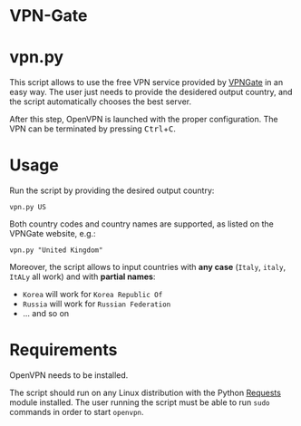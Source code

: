 # VPN-Gate

# vpn.py

This script allows to use the free VPN service provided by [VPNGate](http://www.vpngate.net/en/) in an easy way. The user just needs to provide the desidered output country, and the script automatically chooses the best server.

After this step, OpenVPN is launched with the proper configuration. The VPN can be terminated by pressing <kbd>Ctrl</kbd>+<kbd>C</kbd>.

# Usage

Run the script by providing the desired output country:

    vpn.py US

Both country codes and country names are supported, as listed on the VPNGate website, e.g.:

    vpn.py "United Kingdom"

Moreover, the script allows to input countries with **any case** (`Italy`, `italy`, `ItALy` all work) and with **partial names**:
- `Korea` will work for `Korea Republic Of`
- `Russia` will work for `Russian Federation`
- ... and so on

# Requirements

OpenVPN needs to be installed.

The script should run on any Linux distribution with the Python [Requests](python-requests.org) module installed. The user running the script must be able to run `sudo` commands in order to start `openvpn`.
